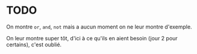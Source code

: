 # TODO

On montre `or`, `and`, `not` mais a aucun moment on ne leur montre d'exemple.

On leur montre super tôt, d'ici à ce qu'ils en aient besoin (jour 2
pour certains), c'est oublié.
